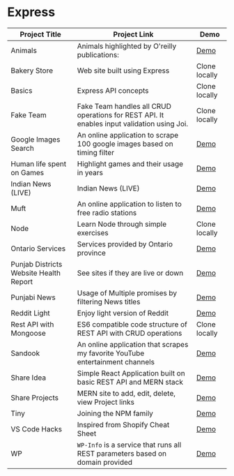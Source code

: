 # Express

| Project Title                          | Project Link                                                                               | Demo                                                    |
| -------------------------------------- | ------------------------------------------------------------------------------------------ | ------------------------------------------------------- |
| Animals                                | Animals highlighted by O'reilly publications:                                              | [Demo](https://oreilly-animals.herokuapp.com)           |
| Bakery Store                           | Web site built using Express                                                               | Clone locally                                           |
| Basics                                 | Express API concepts                                                                       | Clone locally                                           |
| Fake Team                              | Fake Team handles all CRUD operations for REST API. It enables input validation using Joi. | Clone locally                                           |
| Google Images Search                   | An online application to scrape 100 google images based on timing filter                   | [Demo](https://google-images-scraper.herokuapp.com)     |
| Human life spent on Games              | Highlight games and their usage in years                                                   | [Demo](https://human-life-spent-on-games.herokuapp.com) |
| Indian News (LIVE)                     | Indian News (LIVE)                                                                         | [Demo](https://indian-news-live.herokuapp.com)          |
| Muft                                   | An online application to listen to free radio stations                                     | [Demo](https://muft.herokuapp.com)                      |
| Node                                   | Learn Node through simple exercises                                                        | Clone locally                                           |
| Ontario Services                       | Services provided by Ontario province                                                      | [Demo](https://ontario-services.herokuapp.com)          |
| Punjab Districts Website Health Report | See sites if they are live or down                                                         | [Demo](https://punjab-districts.herokuapp.com)          |
| Punjabi News                           | Usage of Multiple promises by filtering News titles                                        | [Demo](https://punjabi-news.herokuapp.com)              |
| Reddit Light                           | Enjoy light version of Reddit                                                              | [Demo](https://reddit-light.herokuapp)                  |
| Rest API with Mongoose                 | ES6 compatible code structure of REST API with CRUD operations                             | Clone locally                                           |
| Sandook                                | An online application that scrapes my favorite YouTube entertainment channels              | [Demo](https://sandook.herokuapp.com)                   |
| Share Idea                             | Simple React Application built on basic REST API and MERN stack                            | [Demo](https://discuss-idea.herokuapp.com)              |
| Share Projects                         | MERN site to add, edit, delete, view Project links                                         | [Demo](https://share-projects.herokuapp.com)            |
| Tiny                                   | Joining the NPM family                                                                     | [Demo](https://www.npmjs.com/package/@tpkahlon/tiny)    |
| VS Code Hacks                          | Inspired from Shopify Cheat Sheet                                                          | [Demo](https://vscode-hacks.herokuapp.com)              |
| WP                                     | `WP-Info` is a service that runs all REST parameters based on domain provided              | [Demo](https://wp-info.herokuapp.com)                   |
